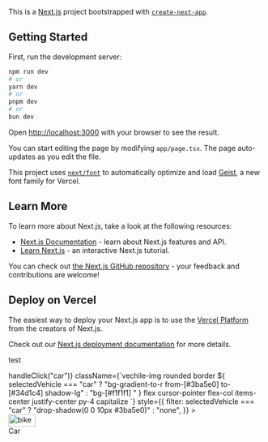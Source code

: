 This is a [Next.js](https://nextjs.org) project bootstrapped with [`create-next-app`](https://nextjs.org/docs/app/api-reference/cli/create-next-app).

## Getting Started

First, run the development server:

```bash
npm run dev
# or
yarn dev
# or
pnpm dev
# or
bun dev
```

Open [http://localhost:3000](http://localhost:3000) with your browser to see the result.

You can start editing the page by modifying `app/page.tsx`. The page auto-updates as you edit the file.

This project uses [`next/font`](https://nextjs.org/docs/app/building-your-application/optimizing/fonts) to automatically optimize and load [Geist](https://vercel.com/font), a new font family for Vercel.

## Learn More

To learn more about Next.js, take a look at the following resources:

- [Next.js Documentation](https://nextjs.org/docs) - learn about Next.js features and API.
- [Learn Next.js](https://nextjs.org/learn) - an interactive Next.js tutorial.

You can check out [the Next.js GitHub repository](https://github.com/vercel/next.js) - your feedback and contributions are welcome!

## Deploy on Vercel

The easiest way to deploy your Next.js app is to use the [Vercel Platform](https://vercel.com/new?utm_medium=default-template&filter=next.js&utm_source=create-next-app&utm_campaign=create-next-app-readme) from the creators of Next.js.

Check out our [Next.js deployment documentation](https://nextjs.org/docs/app/building-your-application/deploying) for more details.

test

<div
                                onClick={() => handleClick("car")}
                                className={`vechile-img rounded border ${
                                  selectedVehicle === "car"
                                    ? "bg-gradient-to-r from-[#3ba5e0] to-[#34d1c4] shadow-lg"
                                    : "bg-[#f1f1f1] "
                                } flex cursor-pointer flex-col items-center justify-center py-4 capitalize `}
                                style={{
                                  filter:
                                    selectedVehicle === "car"
                                      ? "drop-shadow(0 0 10px #3ba5e0)"
                                      : "none",
                                }}
                              >
                                <div className="">
                                  <img
                                    src="/images/car.svg"
                                    alt="bike"
                                    width="53"
                                    height="24"
                                  />
                                </div>
                                <div className="text-center">Car</div>
                              </div>
